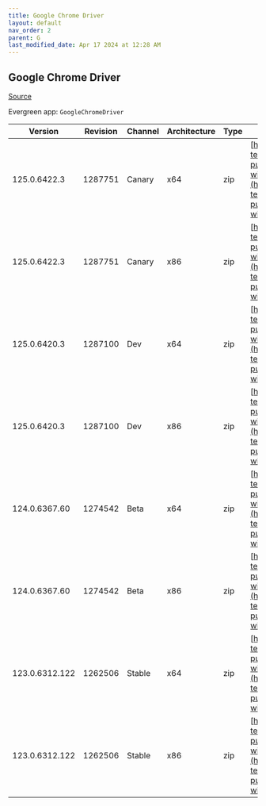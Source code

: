 ```yaml
---
title: Google Chrome Driver
layout: default
nav_order: 2
parent: G
last_modified_date: Apr 17 2024 at 12:28 AM
---
```


## Google Chrome Driver

[Source](https://cloud.google.com/chrome-enterprise/browser/download/)

Evergreen app: `GoogleChromeDriver`

| Version        | Revision | Channel | Architecture | Type | URI                                                                                                                                                                                                          |
| -------------- | -------- | ------- | ------------ | ---- | ------------------------------------------------------------------------------------------------------------------------------------------------------------------------------------------------------------ |
| 125.0.6422.3   | 1287751  | Canary  | x64          | zip  | [https://storage.googleapis.com/chrome-for-testing-public/125.0.6422.3/win64/chromedriver-win64.zip](https://storage.googleapis.com/chrome-for-testing-public/125.0.6422.3/win64/chromedriver-win64.zip)     |
| 125.0.6422.3   | 1287751  | Canary  | x86          | zip  | [https://storage.googleapis.com/chrome-for-testing-public/125.0.6422.3/win32/chromedriver-win32.zip](https://storage.googleapis.com/chrome-for-testing-public/125.0.6422.3/win32/chromedriver-win32.zip)     |
| 125.0.6420.3   | 1287100  | Dev     | x64          | zip  | [https://storage.googleapis.com/chrome-for-testing-public/125.0.6420.3/win64/chromedriver-win64.zip](https://storage.googleapis.com/chrome-for-testing-public/125.0.6420.3/win64/chromedriver-win64.zip)     |
| 125.0.6420.3   | 1287100  | Dev     | x86          | zip  | [https://storage.googleapis.com/chrome-for-testing-public/125.0.6420.3/win32/chromedriver-win32.zip](https://storage.googleapis.com/chrome-for-testing-public/125.0.6420.3/win32/chromedriver-win32.zip)     |
| 124.0.6367.60  | 1274542  | Beta    | x64          | zip  | [https://storage.googleapis.com/chrome-for-testing-public/124.0.6367.60/win64/chromedriver-win64.zip](https://storage.googleapis.com/chrome-for-testing-public/124.0.6367.60/win64/chromedriver-win64.zip)   |
| 124.0.6367.60  | 1274542  | Beta    | x86          | zip  | [https://storage.googleapis.com/chrome-for-testing-public/124.0.6367.60/win32/chromedriver-win32.zip](https://storage.googleapis.com/chrome-for-testing-public/124.0.6367.60/win32/chromedriver-win32.zip)   |
| 123.0.6312.122 | 1262506  | Stable  | x64          | zip  | [https://storage.googleapis.com/chrome-for-testing-public/123.0.6312.122/win64/chromedriver-win64.zip](https://storage.googleapis.com/chrome-for-testing-public/123.0.6312.122/win64/chromedriver-win64.zip) |
| 123.0.6312.122 | 1262506  | Stable  | x86          | zip  | [https://storage.googleapis.com/chrome-for-testing-public/123.0.6312.122/win32/chromedriver-win32.zip](https://storage.googleapis.com/chrome-for-testing-public/123.0.6312.122/win32/chromedriver-win32.zip) |
